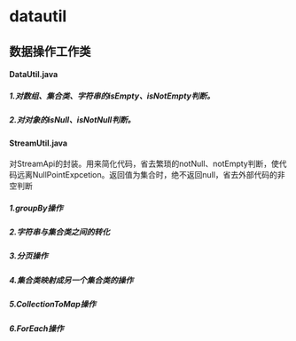 # datautil
## 数据操作工作类
#### DataUtil.java
##### 1.对数组、集合类、字符串的isEmpty、isNotEmpty判断。
##### 2.对对象的isNull、isNotNull判断。

#### StreamUtil.java
对StreamApi的封装。用来简化代码，省去繁琐的notNull、notEmpty判断，使代码远离NullPointExpcetion。返回值为集合时，绝不返回null，省去外部代码的非空判断
##### 1.groupBy操作
##### 2.字符串与集合类之间的转化
##### 3.分页操作
##### 4.集合类映射成另一个集合类的操作
##### 5.CollectionToMap操作
##### 6.ForEach操作

